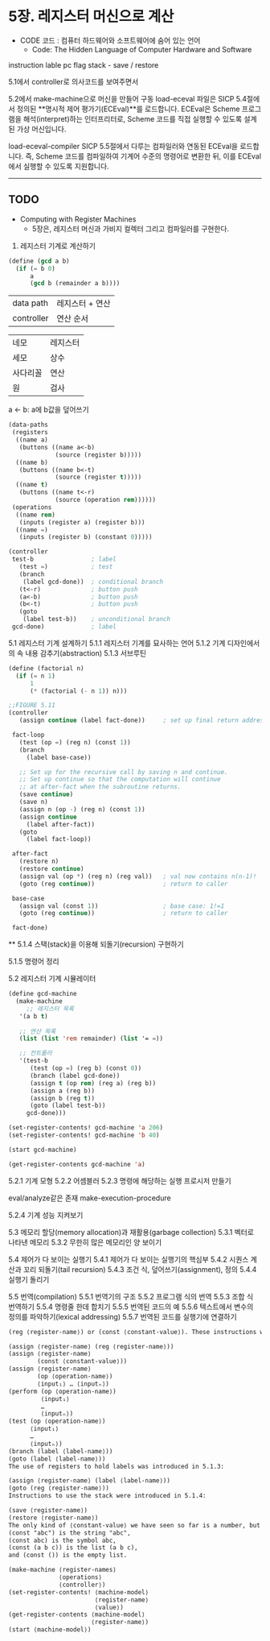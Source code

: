 # 5장. 레지스터 머신으로 계산

- CODE 코드 : 컴퓨터 하드웨어와 소프트웨어에 숨어 있는 언어
  - Code: The Hidden Language of Computer Hardware and Software


instruction
lable
pc
flag
stack - save / restore

5.1에서 controller로 의사코드를 보여주면서


5.2에서 make-machine으로 머신을 만들어 구동
load-eceval
파일은 SICP 5.4절에서 정의된 **명시적 제어 평가기(ECEval)**를 로드합니다. ECEval은 Scheme 프로그램을 해석(interpret)하는 인터프리터로, Scheme 코드를 직접 실행할 수 있도록 설계된 가상 머신입니다.

load-eceval-compiler
SICP 5.5절에서 다루는 컴파일러와 연동된 ECEval을 로드합니다. 즉, Scheme 코드를 컴파일하여 기계어 수준의 명령어로 변환한 뒤, 이를 ECEval에서 실행할 수 있도록 지원합니다.

---

## TODO

- Computing with Register Machines
  - 5장은, 레지스터 머신과 가비지 컬렉터 그리고 컴파일러를 구현한다.

1. 레지스터 기계로 계산하기

``` lisp
(define (gcd a b)
  (if (= b 0)
      a
      (gcd b (remainder a b))))
```

|            |                 |
| ---------- | --------------- |
| data path  | 레지스터 + 연산 |
| controller | 연산 순서       |

|          |          |
| -------- | -------- |
| 네모     | 레지스터 |
| 세모     | 상수     |
| 사다리꼴 | 연산     |
| 원       | 검사     |

a <- b: a에 b값을 덮어쓰기

``` lisp
(data-paths
 (registers
  ((name a)
   (buttons ((name a<-b) 
             (source (register b)))))
  ((name b)
   (buttons ((name b<-t)
             (source (register t)))))
  ((name t)
   (buttons ((name t<-r)
             (source (operation rem))))))
 (operations
  ((name rem)
   (inputs (register a) (register b)))
  ((name =)
   (inputs (register b) (constant 0)))))
```

``` lisp
(controller
 test-b                ; label
   (test =)            ; test
   (branch 
    (label gcd-done))  ; conditional branch
   (t<-r)              ; button push
   (a<-b)              ; button push
   (b<-t)              ; button push
   (goto 
    (label test-b))    ; unconditional branch
 gcd-done)             ; label
```


5.1 레지스터 기계 설계하기
5.1.1 레지스터 기계를 묘사하는 언어
5.1.2 기계 디자인에서의 속 내용 감추기(abstraction)
5.1.3 서브루틴

``` lisp
(define (factorial n)
  (if (= n 1) 
      1
      (* (factorial (- n 1)) n)))

;;FIGURE 5.11
(controller
   (assign continue (label fact-done))     ; set up final return address

 fact-loop
   (test (op =) (reg n) (const 1))
   (branch
     (label base-case))

   ;; Set up for the recursive call by saving n and continue.
   ;; Set up continue so that the computation will continue
   ;; at after-fact when the subroutine returns.
   (save continue)
   (save n)
   (assign n (op -) (reg n) (const 1))
   (assign continue
     (label after-fact))
   (goto
     (label fact-loop))

 after-fact
   (restore n)
   (restore continue)
   (assign val (op *) (reg n) (reg val))   ; val now contains n(n-1)!
   (goto (reg continue))                   ; return to caller

 base-case
   (assign val (const 1))                  ; base case: 1!=1
   (goto (reg continue))                   ; return to caller

 fact-done)
```

** 5.1.4 스택(stack)을 이용해 되돌기(recursion) 구현하기

5.1.5 명령어 정리

5.2 레지스터 기계 시뮬레이터

``` lisp
(define gcd-machine
  (make-machine
     ;; 레지스터 목록
   '(a b t)
   
   ;; 연산 목록
   (list (list 'rem remainder) (list '= =))

   ;; 컨트롤러
   '(test-b
      (test (op =) (reg b) (const 0))
      (branch (label gcd-done))
      (assign t (op rem) (reg a) (reg b))
      (assign a (reg b))
      (assign b (reg t))
      (goto (label test-b))
     gcd-done)))

(set-register-contents! gcd-machine 'a 206)
(set-register-contents! gcd-machine 'b 40)

(start gcd-machine)

(get-register-contents gcd-machine 'a)
```

5.2.1 기계 모형
5.2.2 어셈블러
5.2.3 명령에 해당하는 실행 프로시저 만들기

eval/analyze같은 존재
make-execution-procedure

5.2.4 기계 성능 지켜보기

5.3 메모리 할당(memory allocation)과 재활용(garbage collection)
5.3.1 벡터로 나타낸 메모리
5.3.2 무한히 많은 메모리인 양 보이기

5.4 제어가 다 보이는 실행기
5.4.1 제어가 다 보이는 실행기의 핵심부
5.4.2 시퀀스 계산과 꼬리 되돌기(tail recursion)
5.4.3 조건 식, 덮어쓰기(assignment), 정의
5.4.4 실행기 돌리기

5.5 번역(compilation)
5.5.1 번역기의 구조
5.5.2 프로그램 식의 번역
5.5.3 조합 식 번역하기
5.5.4 명령줄 한데 합치기
5.5.5 번역된 코드의 예
5.5.6 텍스트에서 변수의 정의를 파악하기(lexical addressing)
5.5.7 번역된 코드를 실행기에 연결하기





``` txt
(reg ⟨register-name⟩) or (const ⟨constant-value⟩). These instructions were introduced in 5.1.1:

(assign ⟨register-name⟩ (reg ⟨register-name⟩))
(assign ⟨register-name⟩ 
        (const ⟨constant-value⟩))
(assign ⟨register-name⟩ 
        (op ⟨operation-name⟩) 
        ⟨input₁⟩ … ⟨inputₙ⟩)
(perform (op ⟨operation-name⟩) 
         ⟨input₁⟩ 
         … 
         ⟨inputₙ⟩)
(test (op ⟨operation-name⟩) 
      ⟨input₁⟩ 
      … 
      ⟨inputₙ⟩)
(branch (label ⟨label-name⟩))
(goto (label ⟨label-name⟩))
The use of registers to hold labels was introduced in 5.1.3:

(assign ⟨register-name⟩ (label ⟨label-name⟩))
(goto (reg ⟨register-name⟩))
Instructions to use the stack were introduced in 5.1.4:

(save ⟨register-name⟩)
(restore ⟨register-name⟩)
The only kind of ⟨constant-value⟩ we have seen so far is a number, but later we will use strings, symbols, and lists. For example,
(const "abc") is the string "abc",
(const abc) is the symbol abc,
(const (a b c)) is the list (a b c),
and (const ()) is the empty list.
```


``` txt
(make-machine ⟨register-names⟩
              ⟨operations⟩
              ⟨controller⟩)
(set-register-contents! ⟨machine-model⟩ 
                        ⟨register-name⟩ 
                        ⟨value⟩)
(get-register-contents ⟨machine-model⟩
                       ⟨register-name⟩)
(start ⟨machine-model⟩)
```
